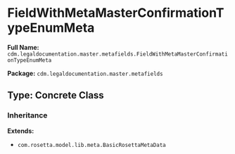 # FieldWithMetaMasterConfirmationTypeEnumMeta

**Full Name:** `cdm.legaldocumentation.master.metafields.FieldWithMetaMasterConfirmationTypeEnumMeta`

**Package:** `cdm.legaldocumentation.master.metafields`

## Type: Concrete Class

### Inheritance

**Extends:**
- `com.rosetta.model.lib.meta.BasicRosettaMetaData`

